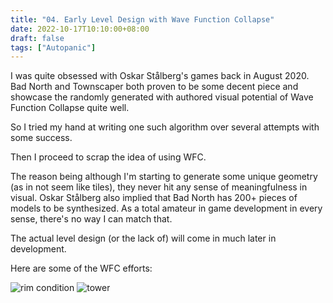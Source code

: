 ```yaml
---
title: "04. Early Level Design with Wave Function Collapse"
date: 2022-10-17T10:10:00+08:00
draft: false
tags: ["Autopanic"]
---
```


I was quite obsessed with Oskar Stålberg's games back in August 2020. Bad North and Townscaper both proven to be some decent piece and showcase the randomly generated with authored visual potential of Wave Function Collapse quite well.

So I tried my hand at writing one such algorithm over several attempts with some success.

Then I proceed to scrap the idea of using WFC.

The reason being although I'm starting to generate some unique geometry (as in not seem like tiles), they never hit any sense of meaningfulness in visual. Oskar Stålberg also implied that Bad North has 200+ pieces of models to be synthesized. As a total amateur in game development in every sense, there's no way I can match that.

The actual level design (or the lack of) will come in much later in development.

Here are some of the WFC efforts:

![rim condition](/images/posts/autopanic-devlog/0004/1.png)
![tower](/images/posts/autopanic-devlog/0004/2.png)